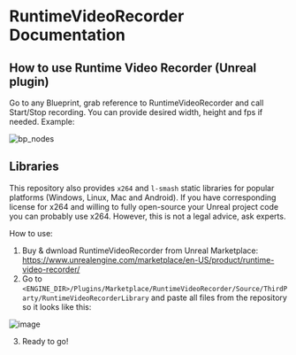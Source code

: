# RuntimeVideoRecorder Documentation

## How to use Runtime Video Recorder (Unreal plugin)

Go to any Blueprint, grab reference to RuntimeVideoRecorder and call Start/Stop recording. You can provide desired width, height and fps if needed. Example:

![bp_nodes](https://github.com/UnrealSolutionsLtd/RuntimeVideoRecorderLibs/assets/2128080/cf886712-fa30-4579-8f22-48d9458dc2ce)


## Libraries

This repository also provides `x264` and `l-smash` static libraries for popular platforms (Windows, Linux, Mac and Android). If you have corresponding license for x264 and willing to fully open-source your Unreal project code you can probably use x264. However, this is not a legal advice, ask experts.

How to use:
1) Buy & dwnload RuntimeVideoRecorder from Unreal Marketplace: https://www.unrealengine.com/marketplace/en-US/product/runtime-video-recorder/
2) Go to `<ENGINE_DIR>/Plugins/Marketplace/RuntimeVideoRecorder/Source/ThirdParty/RuntimeVideoRecorderLibrary` and paste all files from the repository so it looks like this:

![image](https://github.com/UnrealSolutionsLtd/RuntimeVideoRecorderLibs/assets/2128080/92b1be72-38f6-4d0a-8166-7edd6a101391)

3) Ready to go!


